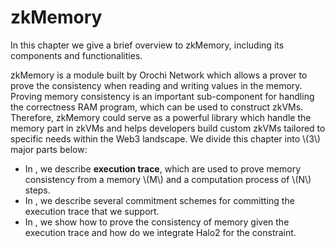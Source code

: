 # zkMemory
In this chapter we give a brief overview to zkMemory, including its components and functionalities.

zkMemory is a module built by Orochi Network which allows a prover to prove the consistency when reading and writing values in the memory. Proving memory consistency is an important sub-component for handling the correctness RAM program, which can be used to construct zkVMs. Therefore, zkMemory could serve as a powerful library which handle the memory part in zkVMs and helps developers build custom zkVMs tailored to specific needs within the Web3 landscape. We divide this chapter into \\(3\\)  major parts below:

- In , we describe **execution trace**, which are used to prove memory consistency from a memory \\(M\\) and a computation process of \\(N\\) steps.
- In , we describe several commitment schemes for committing the execution trace that we support.
- In , we show how to prove the consistency of memory given the execution trace and how do we integrate Halo2 for the constraint.
